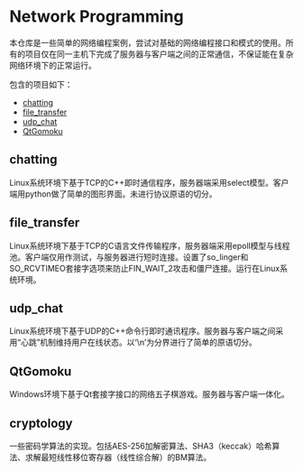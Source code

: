 # Network Programming

本仓库是一些简单的网络编程案例，尝试对基础的网络编程接口和模式的使用。所有的项目仅在同一主机下完成了服务器与客户端之间的正常通信，不保证能在复杂网络环境下的正常运行。

包含的项目如下：

- [chatting](#chatting)
- [file_transfer](#file_transfer)
- [udp_chat](#udp_chat)
- [QtGomoku](#QtGomoku)

## chatting

Linux系统环境下基于TCP的C++即时通信程序，服务器端采用select模型。客户端用python做了简单的图形界面。未进行协议原语的切分。

## file_transfer

Linux系统环境下基于TCP的C语言文件传输程序，服务器端采用epoll模型与线程池。客户端仅用作测试，与服务器进行短时连接。设置了so_linger和SO_RCVTIMEO套接字选项来防止FIN_WAIT_2攻击和僵尸连接。运行在Linux系统环境。

## udp_chat

Linux系统环境下基于UDP的C++命令行即时通讯程序。服务器与客户端之间采用“心跳”机制维持用户在线状态。以‘\n’为分界进行了简单的原语切分。

## QtGomoku

Windows环境下基于Qt套接字接口的网络五子棋游戏。服务器与客户端一体化。

## cryptology

一些密码学算法的实现。包括AES-256加解密算法、SHA3（keccak）哈希算法、求解最短线性移位寄存器（线性综合解）的BM算法。